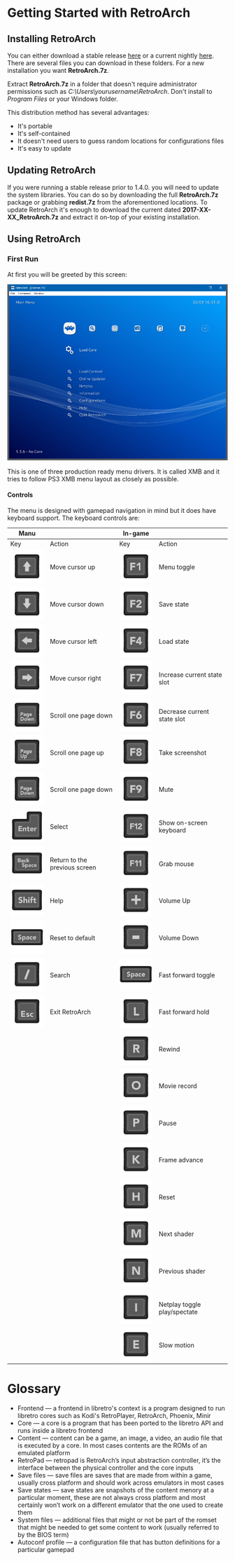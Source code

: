 # Getting Started with RetroArch

## Installing RetroArch

You can either download a stable release [here](https://buildbot.libretro.com/stable/1.3.6/windows/) or a current nightly [here](https://buildbot.libretro.com/nightly/windows/).
There are several files you can download in these folders. For a new installation you want **RetroArch.7z**.

Extract **RetroArch.7z** in a folder that doesn't require administrator permissions such as *C:\Users\yourusername\RetroArch*. Don't install to *Program Files* or your Windows folder.

This distribution method has several advantages:
- It's portable
- It's self-contained
- It doesn't need users to guess random locations for configurations files
- It's easy to update

## Updating RetroArch

If you were running a stable release prior to 1.4.0. you will need to update the system libraries. You can do so by downloading the full **RetroArch.7z** package or grabbing **redist.7z** from the aforementioned locations.
To update RetroArch it's enough to download the current dated **2017-XX-XX_RetroArch.7z** and extract it on-top of your existing installation.

## Using RetroArch
### First Run

At first you will be greeted by this screen:

![Screenshot](images/windows/first_run.png)

This is one of three production ready menu drivers. It is called XMB and it tries to follow PS3 XMB menu layout as closely as possible.

#### Controls

The menu is designed with gamepad navigation in mind but it does have keyboard support. The keyboard controls are:

Manu                        ||In-game      ||
------------- | ------------ |------------- | ------------ 
Key           | Action       |Key           | Action       
![](images/controls/Keyboard_Mouse/Keyboard_Black_Arrow_Up.png)    | Move cursor up                  |![](images/controls/Keyboard_Mouse/Keyboard_Black_F1.png)    | Menu toggle
![](images/controls/Keyboard_Mouse/Keyboard_Black_Arrow_Down.png)  | Move cursor down                |![](images/controls/Keyboard_Mouse/Keyboard_Black_F2.png)    | Save state
![](images/controls/Keyboard_Mouse/Keyboard_Black_Arrow_Left.png)  | Move cursor left                |![](images/controls/Keyboard_Mouse/Keyboard_Black_F4.png)    | Load state
![](images/controls/Keyboard_Mouse/Keyboard_Black_Arrow_Right.png) | Move cursor right               |![](images/controls/Keyboard_Mouse/Keyboard_Black_F7.png)    | Increase current state slot
![](images/controls/Keyboard_Mouse/Keyboard_Black_Page_Down.png)   | Scroll one page down            |![](images/controls/Keyboard_Mouse/Keyboard_Black_F6.png)    | Decrease current state slot
![](images/controls/Keyboard_Mouse/Keyboard_Black_Page_Up.png)     | Scroll one page up              |![](images/controls/Keyboard_Mouse/Keyboard_Black_F8.png)    | Take screenshot
![](images/controls/Keyboard_Mouse/Keyboard_Black_Page_Down.png)   | Scroll one page down            |![](images/controls/Keyboard_Mouse/Keyboard_Black_F9.png)    | Mute
![](images/controls/Keyboard_Mouse/Keyboard_Black_Enter.png)       | Select                          |![](images/controls/Keyboard_Mouse/Keyboard_Black_F12.png)   | Show on-screen keyboard
![](images/controls/Keyboard_Mouse/Keyboard_Black_Backspace.png)   | Return to the previous screen   |![](images/controls/Keyboard_Mouse/Keyboard_Black_F11.png)   | Grab mouse
![](images/controls/Keyboard_Mouse/Keyboard_Black_Shift.png)       | Help                            |![](images/controls/Keyboard_Mouse/Keyboard_Black_Plus.png)  | Volume Up
![](images/controls/Keyboard_Mouse/Keyboard_Black_Space.png)       | Reset to default                |![](images/controls/Keyboard_Mouse/Keyboard_Black_Minus.png) | Volume Down
![](images/controls/Keyboard_Mouse/Keyboard_Black_Slash.png)       | Search                          |![](images/controls/Keyboard_Mouse/Keyboard_Black_Space.png) | Fast forward toggle
![](images/controls/Keyboard_Mouse/Keyboard_Black_Esc.png)         | Exit RetroArch                  |![](images/controls/Keyboard_Mouse/Keyboard_Black_L.png)     | Fast forward hold
                                                                   |                                 |![](images/controls/Keyboard_Mouse/Keyboard_Black_R.png)     | Rewind
                                                                   |                                 |![](images/controls/Keyboard_Mouse/Keyboard_Black_O.png)     | Movie record
                                                                   |                                 |![](images/controls/Keyboard_Mouse/Keyboard_Black_P.png)     | Pause
                                                                   |                                 |![](images/controls/Keyboard_Mouse/Keyboard_Black_K.png)     | Frame advance
                                                                   |                                 |![](images/controls/Keyboard_Mouse/Keyboard_Black_H.png)     | Reset
                                                                   |                                 |![](images/controls/Keyboard_Mouse/Keyboard_Black_M.png)     | Next shader
                                                                   |                                 |![](images/controls/Keyboard_Mouse/Keyboard_Black_N.png)     | Previous shader
                                                                   |                                 |![](images/controls/Keyboard_Mouse/Keyboard_Black_I.png)     | Netplay toggle play/spectate
                                                                   |                                 |![](images/controls/Keyboard_Mouse/Keyboard_Black_E.png)     | Slow motion
                                                                   
                                                                   

# Glossary

- Frontend — a frontend in libretro's context is a program designed to run libretro cores such as Kodi's RetroPlayer, RetroArch, Phoenix, Minir
- Core — a core is a program that has been ported to the libretro API and runs inside a libretro frontend
- Content — content can be a game, an image, a video, an audio file that is executed by a core. In most cases contents are the ROMs of an emulated platform
- RetroPad — retropad is RetroArch’s input abstraction controller, it’s the interface between the physical controller and the core inputs
- Save files — save files are saves that are made from within a game, usually cross platform and should work across emulators in most cases
- Save states — save states are snapshots of the content menory at a particular moment, these are not always cross platform and most certainly won’t work on a different emulator that the one used to create them
- System files — additional files that might or not be part of the romset that might be needed to get some content to work (usually referred to by the BIOS term)
- Autoconf profile — a configuration file that has button definitions for a particular gamepad

